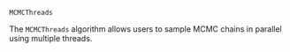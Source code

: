 ```
MCMCThreads
```

The `MCMCThreads` algorithm allows users to sample MCMC chains in parallel using multiple threads.
